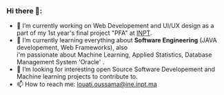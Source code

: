 ### Hi there 👋:

<!--
**OssamaLouati/OssamaLouati** is a ✨ _special_ ✨ repository because its `README.md` (this file) appears on your GitHub profile.

Here are some ideas to get you started: -->

- 🔭 I’m currently working on Web Developement and UI/UX design as a part of my 1st year's final project "PFA" at <a href="www.inpt.ac.ma">INPT</a>.
- 🌱 I’m currently learning everything about <strong>Software Engineering</strong> (JAVA developement, Web Frameworks), also  
i'm passionate about Machine Learning, Applied Statistics, Database Management System 'Oracle' .
- 👯 I’m looking for interesting open Source Software Developement and Machine learning projects to contribute to.
- 📫 How to reach me: louati.oussama@ine.inpt.ma

